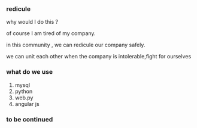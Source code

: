 ### redicule
why would I do this ?

of course I am tired of my company.

in this community , we can redicule our company safely.

we can unit each other when the company is intolerable,fight for ourselves

### what do we use
1.  mysql 
2.  python
3.  web.py
4.  angular js

### to be continued
